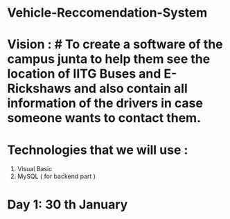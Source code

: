 # Vehicle-Reccomendation-System

# Vision : # To create a software of the campus junta to help them see the location of IITG Buses and E-Rickshaws and also contain all information of the drivers in case someone wants to contact them.

# Technologies that we will use : 
1. Visual Basic
2. MySQL ( for backend part )

# Day 1: 30 th January

